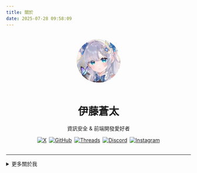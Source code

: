 ```yaml
---
title: 關於
date: 2025-07-28 09:58:09
---
```


<style>
a[target="_blank"]::after,
a.external-link::after {
  display: none !important;
  content: none !important;
}
a img:hover {
  transform: scale(1.05);
  transition: transform 0.3s ease;
}
@media (max-width: 480px) {
  div[style*="display:flex"] {
    flex-direction: column;
    align-items: center;
  }
}
</style>
<br>
<div align="center">
  <img src="/img/avatar.webp" alt="avatar" width="120" style="border-radius:50%;margin-bottom:1em;" />
  <h1>伊藤蒼太</h1>
  <p>資訊安全 & 前端開發愛好者</p>
  <div style="display:flex;justify-content:center;flex-wrap:wrap;gap:0.5em;">
    <a href="https://x.com/itou_souta15" target="_blank">
      <img src="https://img.shields.io/badge/X-000000?style=for-the-badge&logo=x&logoColor=white" alt="X" />
    </a>
    <a href="https://github.com/itou-souta" target="_blank">
      <img src="https://img.shields.io/badge/GitHub-181717?style=for-the-badge&logo=github&logoColor=white" alt="GitHub" />
    </a>
    <a href="https://www.threads.net/@itou.souta15" target="_blank">
      <img src="https://img.shields.io/badge/Threads-000000?style=for-the-badge&logo=threads&logoColor=white" alt="Threads" />
    </a>
    <a href="https://discord.gg/uAX6h9VmA4" target="_blank">
      <img src="https://img.shields.io/badge/Discord-5865F2?style=for-the-badge&logo=discord&logoColor=white" alt="Discord" />
    </a>
    <a href="https://instagram.com/itousouta15" target="_blank">
      <img src="https://img.shields.io/badge/Instagram-E4405F?style=for-the-badge&logo=instagram&logoColor=white" alt="Instagram" />
    </a>
  </div>
</div>

</br>

---
<details>
<summary>更多關於我</summary>

# cout << "hello! world\n"; ✨

## 👋 嗨，我是 Itou Souta！

歡迎來到這裡！  
我是一名來自台灣的**高中生**，熱愛 **C++**、**網頁開發** 和 **資安**。  
這裡紀錄我的實驗、學習筆記與個人專案。我相信每一行程式碼，都是更了解世界與自己的旅程。

## 🌟 關於我

- 🏫 來自台灣的高一學生
- 🌏 母語中文 英文日文可以閱讀
- 🎮 喜歡解演算法與幾何題
- 💡 熱衷於探索程式、資安與創意的交集
- 📚 終身學習者，總是在尋找新挑戰與新知識


## 🚀 近期目標

- 🔥 精進 C++，無論競程還是實務專案
- 🌐 用 HTML、CSS、JavaScript、Hexo 打造現代響應式網站
- 🕵️‍♂️ 探索資安基礎：CTF、網路分析
- 🤖 嘗試 AI 整合與自動化
- 📝 持續記錄技術筆記並分享
- 💡 持續尋找創意與技術的結合點

## 📚 我的學習歷程

我因為好奇網站和遊戲怎麼做而開始學程式，  
後來興趣擴展到演算法、競程與資安。  
我喜歡參加線上賽與 CTF。

最近在研究前端框架、靜態網站生成器，也嘗試 AI 工具。  
我的目標是打造實用、美觀又安全的數位體驗。

## 🎯 目標

- 🏆 參加更多競程與 CTF
- 📖 精通進階 C++ 與設計模式
- 🌍 推出三語技術部落格並分享更多教學
- 🛡️ 開發並貢獻開源資安工具
- 🤝 與其他開發者合作、交流學習

## 💬 我的理念

「每個 bug 都是一次學習，每個專案都是一段故事。  
最好的學習方式就是動手做、勇於嘗試、再重構。」
</details>
